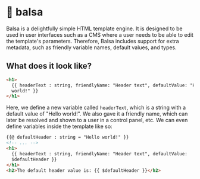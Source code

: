 # 🌳 balsa

Balsa is a delightfully simple HTML template engine. It is designed to be used in user interfaces such as a CMS where a user needs to be able to edit the template's parameters. Therefore, Balsa includes support for extra metadata, such as friendly variable names, default values, and types.

## What does it look like?

```html
<h1>
  {{ headerText : string, friendlyName: "Header text", defaultValue: "Hello
  world!" }}
</h1>
```

Here, we define a new variable called `headerText`, which is a string with a default value of "Hello world!". We also gave it a friendly name, which can later be resolved and shown to a user in a control panel, etc. We can even define variables inside the template like so:

```html
{{@ defaultHeader : string = "Hello world!" }}
<!-- ... -->
<h1>
  {{ headerText : string, friendlyName: "Header text", defaultValue:
  $defaultHeader }}
</h1>
<h2>The default header value is: {{ $defaultHeader }}</h2>
```
